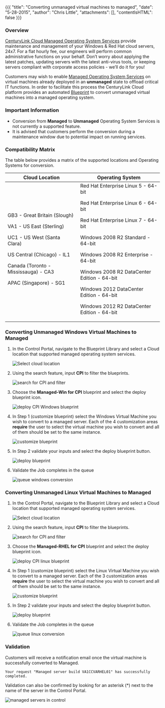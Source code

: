 {{{
  "title": "Converting unmanaged virtual machines to managed",
  "date": "5-28-2015",
  "author": "Chris Little",
  "attachments": [],
  "contentIsHTML": false
}}}

### Overview
[CenturyLink Cloud Managed Operating System Services](//www.ctl.io/managed-services/operating-system/) provide maintenance and management of your Windows & Red Hat cloud servers, 24x7.  For a flat hourly fee, our engineers will perform common administrative functions on your behalf. Don’t worry about applying the latest patches, updating servers with the latest anti-virus tools, or keeping servers compliant with corporate access policies - we’ll do it for you!

Customers may wish to enable [Managed Operating System Services](//www.ctl.io/managed-services/operating-system/) on virtual machines already deployed in an **unmanaged** state to offload critical IT functions.  In order to facilitate this process the CenturyLink Cloud platform provides an automated [Blueprint](//www.ctl.io/blueprints/) to convert unmanaged virtual machines into a managed operating system.

### Important Information
* Conversion from **Managed** to **Unmanaged** Operating System Services is not currently a supported feature.
* It is advised that customers perform the conversion during a maintenance window due to potential impact on running services.

### Compatibility Matrix
The table below provides a matrix of the supported locations and Operating Systems for conversion.

**Cloud Location**|**Operating System**
------------------|--------------------
GB3 - Great Britain (Slough)<p>VA1 - US East (Sterling)<p>UC1 - US West (Santa Clara)<p>US Central (Chicago) - IL1<p>Canada (Toronto - Mississauga) - CA3<p>APAC (Singapore) - SG1|Red Hat Enterprise Linux 5 - 64-bit<p>Red Hat Enterprise Linux 6 - 64-bit<p>Red Hat Enterprise Linux 7 - 64-bit<p>Windows 2008 R2 Standard - 64-bit<p>Windows 2008 R2 Enterprise - 64-bit<p>Windows 2008 R2 DataCenter Edition - 64-bit<p>Windows 2012 DataCenter Edition - 64-bit<p>Windows 2012 R2 DataCenter Edition - 64-bit<p>

### Converting Unmanaged Windows Virtual Machines to Managed
1. In the Control Portal, navigate to the Blueprint Library and select a Cloud location that supported managed operating system services.

    ![Select cloud location](../images/converting-unmanaged-virtual-machines-to-managed-01.png)

2. Using the search feature, input **CPI** to filter the blueprints.

    ![search for CPI and filter](../images/converting-unmanaged-virtual-machines-to-managed-02.png)

3. Choose the **Managed-Win for CPI** blueprint and select the deploy blueprint icon.

    ![deploy CPI Windows blueprint](../images/converting-unmanaged-virtual-machines-to-managed-03.png)

4. In Step 1 (customize blueprint) select the Windows Virtual Machine you wish to convert to a managed server.  Each of the 4 customization areas **require** the user to select the virtual machine you wish to convert and all of them should be set to the same instance.

    ![customize blueprint](../images/converting-unmanaged-virtual-machines-to-managed-04.png)

5. In Step 2 validate your inputs and select the deploy blueprint button.

    ![deploy blueprint](../images/converting-unmanaged-virtual-machines-to-managed-05.png)

6. Validate the Job completes in the queue

    ![queue windows conversion](../images/converting-unmanaged-virtual-machines-to-managed-06.png)

### Converting Unmanaged Linux Virtual Machines to Managed
1. In the Control Portal, navigate to the Blueprint Library and select a Cloud location that supported managed operating system services.

    ![Select cloud location](../images/converting-unmanaged-virtual-machines-to-managed-01.png)

2. Using the search feature, input **CPI** to filter the blueprints.

    ![search for CPI and filter](../images/converting-unmanaged-virtual-machines-to-managed-02.png)

3. Choose the **Managed-RHEL for CPI** blueprint and select the deploy blueprint icon.

    ![deploy CPI linux blueprint](../images/converting-unmanaged-virtual-machines-to-managed-07.png)

4. In Step 1 (customize blueprint) select the Linux Virtual Machine you wish to convert to a managed server.  Each of the 3 customization areas **require** the user to select the virtual machine you wish to convert and all of them should be set to the same instance.

    ![customize blueprint](../images/converting-unmanaged-virtual-machines-to-managed-08.png)

5. In Step 2 validate your inputs and select the deploy blueprint button.

    ![deploy blueprint](../images/converting-unmanaged-virtual-machines-to-managed-09.png)

6. Validate the Job completes in the queue

    ![queue linux conversion](../images/converting-unmanaged-virtual-machines-to-managed-10.png)

### Validation
Customers will receive a notification email once the virtual machine is successfully converted to Managed.
```
Your request "Managed server build VA1CCVARHEL01" has successfully completed.
```

Validation can also be confirmed by looking for an asterisk (*) next to the name of the server in the Control Portal.

![managed servers in control](../images/converting-unmanaged-virtual-machines-to-managed-11.png)
